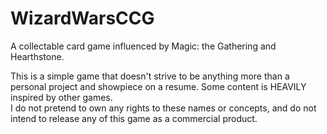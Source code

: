 # WizardWarsCCG
A collectable card game influenced by Magic: the Gathering and Hearthstone.

This is a simple game that doesn't strive to be anything more than a personal project and showpiece on a resume.  Some content is HEAVILY inspired by other games.  
I do not pretend to own any rights to these names or concepts, and do not intend to release any of this game as a commercial product.